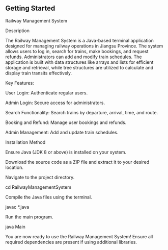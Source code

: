 ## Getting Started

Railway Management System

Description

The Railway Management System is a Java-based terminal application designed for managing railway operations in Jiangsu Province. The system allows users to log in, search for trains, make bookings, and request refunds. Administrators can add and modify train schedules. The application is built with data structures like arrays and lists for efficient storage and retrieval, while tree structures are utilized to calculate and display train transits effectively.

Key Features:

User Login: Authenticate regular users.

Admin Login: Secure access for administrators.

Search Functionality: Search trains by departure, arrival, time, and route.

Booking and Refund: Manage user bookings and refunds.

Admin Management: Add and update train schedules.

Installation Method

Ensure Java (JDK 8 or above) is installed on your system.

Download the source code as a ZIP file and extract it to your desired location.

Navigate to the project directory.

cd RailwayManagementSystem

Compile the Java files using the terminal.

javac *.java

Run the main program.

java Main

You are now ready to use the Railway Management System! Ensure all required dependencies are present if using additional libraries.

